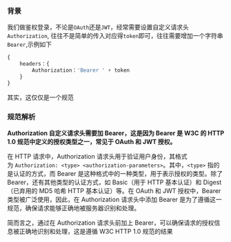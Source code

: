 ### 背景
我们做鉴权登录，不论是`OAuth`还是`JWT`，经常需要设置自定义请求头 `Authorization`, 往往不是简单的传入对应得`token`即可，往往需要增加一个字符串`Bearer`,示例如下


```js
{
    headers：{
        Authorization：'Bearer ' + token
    }
}
```
其实，这仅仅是一个规范

### 规范解析
**Authorization 自定义请求头需要加 Bearer，‌这是因为 Bearer 是 W3C 的 HTTP 1.0 规范中定义的授权类型之一，‌常见于 OAuth 和 JWT 授权。‌**‌

在 HTTP 请求中，‌Authorization 请求头用于验证用户身份，‌其格式为 `Authorization: <type> <authorization-parameters>`。‌其中，‌`<type>` 指的是认证的方式，‌而 Bearer 是这种格式中的一种类型，‌用于表示授权的类型。‌除了 Bearer，‌还有其他类型的认证方式，‌如 Basic（‌用于 HTTP 基本认证）‌和 Digest（‌已弃用的 MD5 哈希 HTTP 基本认证）‌等。‌在 OAuth 和 JWT 授权中，‌Bearer 类型被广泛使用，‌因此，‌在 Authorization 请求头中添加 Bearer 是为了遵循这一规范，‌确保请求能够正确地被服务器识别和处理。‌

简而言之，‌通过在 Authorization 请求头前加上 Bearer，‌可以确保请求的授权信息被正确地识别和处理，‌这是遵循 W3C HTTP 1.0 规范的结果
